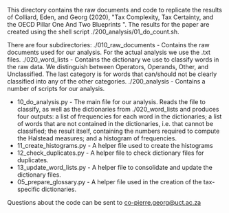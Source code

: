 This directory contains the raw documents and code to replicate the results of Colliard, Eden, and Georg (2020), "Tax Complexity, Tax Certainty, and the OECD Pillar One And Two Blueprints
". The results for the paper are created using the shell script ./200_analysis/01_do_count.sh.

There are four subdirectories:
./010_raw_documents - Contains the raw documents used for our analysis. For the actual analysis we use the .txt files.
./020_word_lists - Contains the dictionary we use to classify words in the raw data. We distinguish between Operators, Operands, Other, and Unclassified. The last category is for words that can/should not be clearly classified into any of the other categories.
./200_analysis - Contains a number of scripts for our analysis.
- 10_do_analysis.py - The main file for our analysis. Reads the file to classify, as well as the dictionaries from ./020_word_lists and produces four outputs: a list of frequencies for each word in the dictionaries; a list of words that are not contained in the dictionaries, i.e. that cannot be classified; the result itself, containing the numbers required to compute the Halstead measures; and a histogram of frequencies.
- 11_create_histograms.py - A helper file used to create the histograms
- 12_check_duplicates.py - A helper file to check dictionary files for duplicates.
- 13_update_word_lists.py - A helper file to consolidate and update the dictionary files.
- 05_prepare_glossary.py - A helper file used in the creation of the tax-specific dictionaries.

Questions about the code can be sent to co-pierre.georg@uct.ac.za
